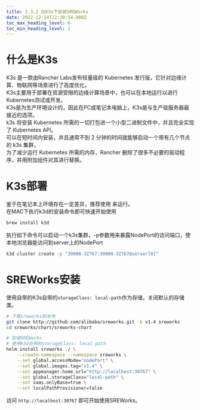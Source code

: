 ```yaml
---
title: 2.3.2 在K3s下安装SREWorks
date: 2022-12-14T22:30:54.000Z
toc_max_heading_level: 6
toc_min_heading_level: 2
---
```


<a name="tm1OY"></a>

# 什么是K3s
K3s 是一款由Rancher Labs发布轻量级的 Kubernetes 发行版，它针对边缘计算、物联网等场景进行了高度优化。<br />K3s主要用于部署在资源受限的边缘计算场景中，也可以在本地运行以进行Kubernetes测试或开发。<br />K3s是为生产环境设计的，因此在PC或笔记本电脑上，K3s是与生产级服务器最接近的选项。<br />k3s 将安装 Kubernetes 所需的一切打包进一个小型二进制文件中，并且完全实现了 Kubernetes API。<br />可以在短时间内安装，并且通常不到 2 分钟的时间就能够启动一个带有几个节点的 k3s 集群，<br />为了减少运行 Kubernetes 所需的内存，Rancher 删除了很多不必要的驱动程序，并用附加组件对其进行替换。

<a name="nUnHA"></a>

# K3s部署
鉴于在笔记本上环境存在一定差异，推荐使用 来运行。<br />在MAC下执行k3d的安装命令即可快速开始使用
```bash
brew install k3d
```

执行如下命令可以启动一个k3s集群，-p参数用来暴露NodePort的访问端口，使本地浏览器能访问到server上的NodePort
```bash
k3d cluster create -p "30000-32767:30000-32767@server[0]"
```

<a name="TEsDw"></a>

# SREWorks安装
使用自带的K3s自带的`storageClass: local-path`作为存储，关闭默认的存储类。
```bash
# 下载sreworks到本地
git clone http://github.com/alibaba/sreworks.git -b v1.4 sreworks
cd sreworks/chart/sreworks-chart

# 安装SREWorks
# 使用k3d自带的storageClass: local-path
helm install sreworks ./ \
    --create-namespace --namespace sreworks \
    --set global.accessMode="nodePort" \
    --set global.images.tag="v1.4" \
    --set appmanager.home.url="http://localhost:30767" \
    --set global.storageClass="local-path" \
    --set saas.onlyBase=true \
    --set localPathProvisioner=false
```

访问 `http://localhost:30767` 即可开始使用SREWorks。
